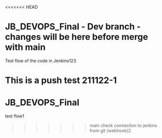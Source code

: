 <<<<<<< HEAD
# JB_DEVOPS_Final - Dev branch - changes will be here before merge with main
Test flow of the code in Jenkins123

This is a push test 211122-1
=======
# JB_DEVOPS_Final

test flow1
>>>>>>> main
check connection to jenkins from git (webhook)2
